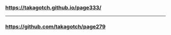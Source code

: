 ### https://takagotch.github.io/page333/
---
### https://github.com/takagotch/page279

```
```

```
```

```
```




